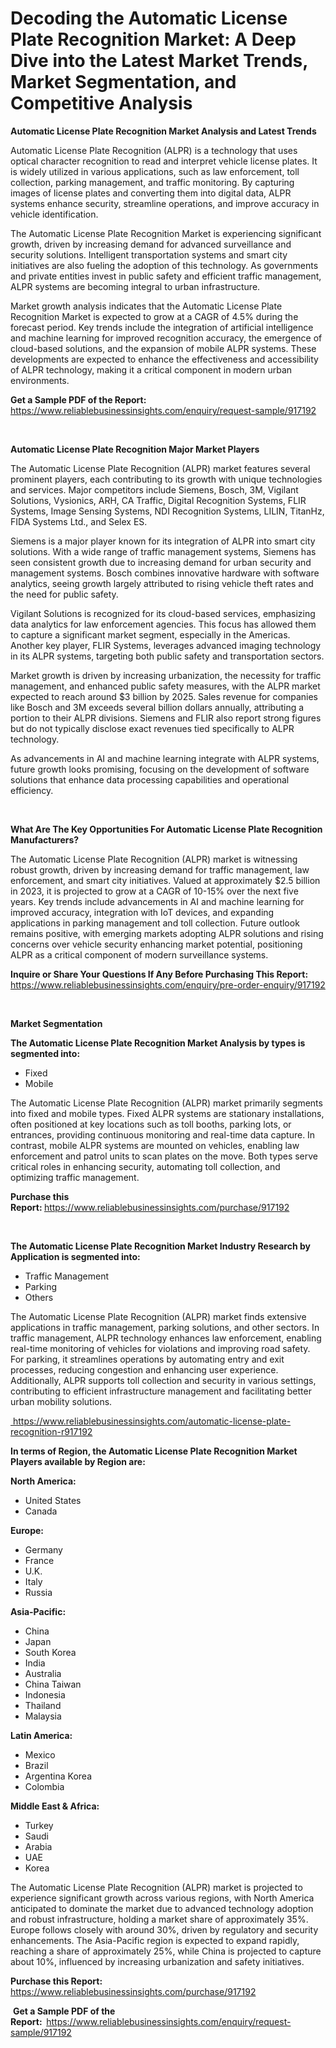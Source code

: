 <p><h1>Decoding the Automatic License Plate Recognition Market: A Deep Dive into the Latest Market Trends, Market Segmentation, and Competitive Analysis</h1></p><p><strong>Automatic License Plate Recognition Market Analysis and Latest Trends</strong></p>
<p><p>Automatic License Plate Recognition (ALPR) is a technology that uses optical character recognition to read and interpret vehicle license plates. It is widely utilized in various applications, such as law enforcement, toll collection, parking management, and traffic monitoring. By capturing images of license plates and converting them into digital data, ALPR systems enhance security, streamline operations, and improve accuracy in vehicle identification.</p><p>The Automatic License Plate Recognition Market is experiencing significant growth, driven by increasing demand for advanced surveillance and security solutions. Intelligent transportation systems and smart city initiatives are also fueling the adoption of this technology. As governments and private entities invest in public safety and efficient traffic management, ALPR systems are becoming integral to urban infrastructure.</p><p>Market growth analysis indicates that the Automatic License Plate Recognition Market is expected to grow at a CAGR of 4.5% during the forecast period. Key trends include the integration of artificial intelligence and machine learning for improved recognition accuracy, the emergence of cloud-based solutions, and the expansion of mobile ALPR systems. These developments are expected to enhance the effectiveness and accessibility of ALPR technology, making it a critical component in modern urban environments.</p></p>
<p><strong>Get a Sample PDF of the Report:&nbsp;</strong> <a href="https://www.reliablebusinessinsights.com/enquiry/request-sample/917192?utm_campaign=2950&utm_medium=2&utm_source=Github&utm_content=ia&utm_term=17042025&utm_id=automatic-license-plate-recognition">https://www.reliablebusinessinsights.com/enquiry/request-sample/917192</a></p>
<p>&nbsp;</p>
<p><strong>Automatic License Plate Recognition Major Market Players</strong></p>
<p><p>The Automatic License Plate Recognition (ALPR) market features several prominent players, each contributing to its growth with unique technologies and services. Major competitors include Siemens, Bosch, 3M, Vigilant Solutions, Vysionics, ARH, CA Traffic, Digital Recognition Systems, FLIR Systems, Image Sensing Systems, NDI Recognition Systems, LILIN, TitanHz, FIDA Systems Ltd., and Selex ES.</p><p>Siemens is a major player known for its integration of ALPR into smart city solutions. With a wide range of traffic management systems, Siemens has seen consistent growth due to increasing demand for urban security and management systems. Bosch combines innovative hardware with software analytics, seeing growth largely attributed to rising vehicle theft rates and the need for public safety.</p><p>Vigilant Solutions is recognized for its cloud-based services, emphasizing data analytics for law enforcement agencies. This focus has allowed them to capture a significant market segment, especially in the Americas. Another key player, FLIR Systems, leverages advanced imaging technology in its ALPR systems, targeting both public safety and transportation sectors.</p><p>Market growth is driven by increasing urbanization, the necessity for traffic management, and enhanced public safety measures, with the ALPR market expected to reach around $3 billion by 2025. Sales revenue for companies like Bosch and 3M exceeds several billion dollars annually, attributing a portion to their ALPR divisions. Siemens and FLIR also report strong figures but do not typically disclose exact revenues tied specifically to ALPR technology.</p><p>As advancements in AI and machine learning integrate with ALPR systems, future growth looks promising, focusing on the development of software solutions that enhance data processing capabilities and operational efficiency.</p></p>
<p>&nbsp;</p>
<p><strong>What Are The Key Opportunities For Automatic License Plate Recognition Manufacturers?</strong></p>
<p><p>The Automatic License Plate Recognition (ALPR) market is witnessing robust growth, driven by increasing demand for traffic management, law enforcement, and smart city initiatives. Valued at approximately $2.5 billion in 2023, it is projected to grow at a CAGR of 10-15% over the next five years. Key trends include advancements in AI and machine learning for improved accuracy, integration with IoT devices, and expanding applications in parking management and toll collection. Future outlook remains positive, with emerging markets adopting ALPR solutions and rising concerns over vehicle security enhancing market potential, positioning ALPR as a critical component of modern surveillance systems.</p></p>
<p><strong>Inquire or Share Your Questions If Any Before Purchasing This Report:</strong> <a href="https://www.reliablebusinessinsights.com/enquiry/pre-order-enquiry/917192?utm_campaign=2950&utm_medium=2&utm_source=Github&utm_content=ia&utm_term=17042025&utm_id=automatic-license-plate-recognition">https://www.reliablebusinessinsights.com/enquiry/pre-order-enquiry/917192</a></p>
<p>&nbsp;</p>
<p><strong>Market Segmentation</strong></p>
<p><strong>The Automatic License Plate Recognition Market Analysis by types is segmented into:</strong></p>
<p><ul><li>Fixed</li><li>Mobile</li></ul></p>
<p><p>The Automatic License Plate Recognition (ALPR) market primarily segments into fixed and mobile types. Fixed ALPR systems are stationary installations, often positioned at key locations such as toll booths, parking lots, or entrances, providing continuous monitoring and real-time data capture. In contrast, mobile ALPR systems are mounted on vehicles, enabling law enforcement and patrol units to scan plates on the move. Both types serve critical roles in enhancing security, automating toll collection, and optimizing traffic management.</p></p>
<p><strong>Purchase this Report:&nbsp;</strong><a href="https://www.reliablebusinessinsights.com/purchase/917192?utm_campaign=2950&utm_medium=2&utm_source=Github&utm_content=ia&utm_term=17042025&utm_id=automatic-license-plate-recognition">https://www.reliablebusinessinsights.com/purchase/917192</a></p>
<p>&nbsp;</p>
<p><strong>The Automatic License Plate Recognition Market Industry Research by Application is segmented into:</strong></p>
<p><ul><li>Traffic Management</li><li>Parking</li><li>Others</li></ul></p>
<p><p>The Automatic License Plate Recognition (ALPR) market finds extensive applications in traffic management, parking solutions, and other sectors. In traffic management, ALPR technology enhances law enforcement, enabling real-time monitoring of vehicles for violations and improving road safety. For parking, it streamlines operations by automating entry and exit processes, reducing congestion and enhancing user experience. Additionally, ALPR supports toll collection and security in various settings, contributing to efficient infrastructure management and facilitating better urban mobility solutions.</p></p>
<p><a href="https://www.reliablebusinessinsights.com/automatic-license-plate-recognition-r917192?utm_campaign=2950&utm_medium=2&utm_source=Github&utm_content=ia&utm_term=17042025&utm_id=automatic-license-plate-recognition">&nbsp;https://www.reliablebusinessinsights.com/automatic-license-plate-recognition-r917192</a></p>
<p><strong>In terms of Region, the Automatic License Plate Recognition Market Players available by Region are:</strong></p>
<p>
    <p> <strong> North America: </strong>
        <ul>
            <li>United States</li>
            <li>Canada</li>
        </ul>
        </p> 
    <p> <strong> Europe: </strong>
        <ul>
            <li>Germany</li>
            <li>France</li>
            <li>U.K.</li>
            <li>Italy</li>
            <li>Russia</li>
        </ul>
        </p> 
    <p> <strong> Asia-Pacific: </strong>
        <ul>
            <li>China</li>
            <li>Japan</li>
            <li>South Korea</li>
            <li>India</li>
            <li>Australia</li>
            <li>China Taiwan</li>
            <li>Indonesia</li>
            <li>Thailand</li>
            <li>Malaysia</li>
        </ul>
        </p> 
    <p> <strong> Latin America: </strong>
        <ul>
            <li>Mexico</li>
            <li>Brazil</li>
            <li>Argentina Korea</li>
            <li>Colombia</li>
        </ul>
        </p> 
    <p> <strong> Middle East & Africa: </strong>
        <ul>
            <li>Turkey</li>
            <li>Saudi</li>
            <li>Arabia</li>
            <li>UAE</li>
            <li>Korea</li>
        </ul>
    </p>
    </p>
<p><p>The Automatic License Plate Recognition (ALPR) market is projected to experience significant growth across various regions, with North America anticipated to dominate the market due to advanced technology adoption and robust infrastructure, holding a market share of approximately 35%. Europe follows closely with around 30%, driven by regulatory and security enhancements. The Asia-Pacific region is expected to expand rapidly, reaching a share of approximately 25%, while China is projected to capture about 10%, influenced by increasing urbanization and safety initiatives.</p></p>
<p><strong>Purchase this Report: </strong><a href="https://www.reliablebusinessinsights.com/purchase/917192?utm_campaign=2950&utm_medium=2&utm_source=Github&utm_content=ia&utm_term=17042025&utm_id=automatic-license-plate-recognition">https://www.reliablebusinessinsights.com/purchase/917192</a></p>
<p>&nbsp;<strong>Get a Sample PDF of the Report:&nbsp;&nbsp;</strong><a href="https://www.reliablebusinessinsights.com/enquiry/request-sample/917192?utm_campaign=2950&utm_medium=2&utm_source=Github&utm_content=ia&utm_term=17042025&utm_id=automatic-license-plate-recognition">https://www.reliablebusinessinsights.com/enquiry/request-sample/917192</a></p>
<p><strong></strong></p>
<p><p></p><p></p><p></p></p>
